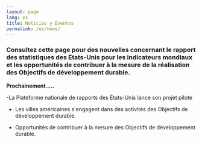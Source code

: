 ```yaml
---
layout: page
lang: es
title: Noticias y Eventos
permalink: /es/news/
---
```


### Consultez cette page pour des nouvelles concernant le rapport des statistiques des États-Unis pour les indicateurs mondiaux et les opportunités de contribuer à la mesure de la réalisation des Objectifs de développement durable.

**Prochainement.....**


-La Plateforme nationale de rapports des États-Unis lance son projet pilote

- Les villes américaines s'engagent dans des activités des Objectifs de développement durable.

- Opportunités de contribuer à la mesure des Objectifs de développement durable.
